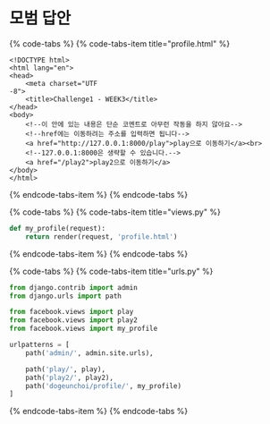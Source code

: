 # 모범 답안

{% code-tabs %}
{% code-tabs-item title="profile.html" %}
```markup
<!DOCTYPE html>
<html lang="en">
<head>
    <meta charset="UTF
-8">
    <title>Challenge1 - WEEK3</title>
</head>
<body>
    <!--이 안에 있는 내용은 단순 코멘트로 아무런 작동을 하지 않아요-->
    <!--href에는 이동하려는 주소를 입력하면 됩니다-->
    <a href="http://127.0.0.1:8000/play">play으로 이동하기</a><br>
    <!--127.0.0.1:8000은 생략할 수 있습니다.-->
    <a href="/play2">play2으로 이동하기</a>
</body>
</html>
```
{% endcode-tabs-item %}
{% endcode-tabs %}

{% code-tabs %}
{% code-tabs-item title="views.py" %}
```python
def my_profile(request):
    return render(request, 'profile.html')
```
{% endcode-tabs-item %}
{% endcode-tabs %}

{% code-tabs %}
{% code-tabs-item title="urls.py" %}
```python
from django.contrib import admin
from django.urls import path

from facebook.views import play
from facebook.views import play2
from facebook.views import my_profile

urlpatterns = [
    path('admin/', admin.site.urls),

    path('play/', play),
    path('play2/', play2),
    path('dogeunchoi/profile/', my_profile)
]
```
{% endcode-tabs-item %}
{% endcode-tabs %}

